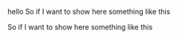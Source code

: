 hello So if I want to show here something like this




So if I want to show here something like this 
